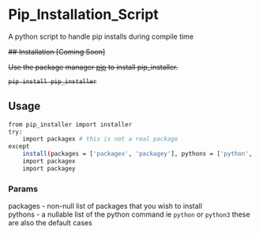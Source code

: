 # Pip_Installation_Script
A python script to handle pip installs during compile time

<s>
## Installation [Coming Soon]

Use the package manager [pip](https://pip.pypa.io/en/stable/) to install pip_installer.

```bash
pip install pip_installer
```
</s>

## Usage

```bash
from pip_installer import installer
try:
    import packagex # this is not a real package
except
    install(packages = ['packagex', 'packagey'], pythons = ['python', 'python3'], pips = ['pip', 'pip3'])
    import packagex
    import packagey
```

### Params

packages - non-null list of packages that you wish to install <br />
pythons - a nullable list of the python command ie ```python``` or ```python3``` these are also the default cases <br />
